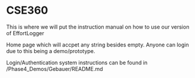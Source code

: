# CSE360

This is where we will put the instruction manual on how to use our version of EffortLogger

Home page which will accpet any string besides empty. Anyone can login due to this being a demo/prototype.

Login/Authentication system instructions can be found in /Phase4_Demos/Gebauer/README.md
